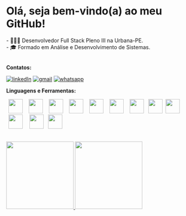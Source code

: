 <div>
	<h1><b>Olá, seja bem-vindo(a) ao meu GitHub!</b></h1>
	- 👨🏽‍💻 Desenvolvedor Full Stack Pleno III na Urbana-PE. <br>
	- 🎓 Formado em Análise e Desenvolvimento de Sistemas. <br>
</div>

<br>

<p><b>Contatos:</b></p> 

<p >
	<a href="https://www.linkedin.com/in/eduardoconceicao90/"><img src="https://user-images.githubusercontent.com/71357905/218304641-14f7d622-e44c-4d0f-9100-dec209c440f2.png" alt="linkedIn"/></a>
	<a href="mailto:contato@eduardosaconceicao@gmail.com"><img src="https://user-images.githubusercontent.com/71357905/218303896-5f9fd48f-9155-47a9-bfea-4b4ca5e14c4c.png" alt="gmail"/></a>
	<a href="https://wa.me/5581983784049"><img src="https://user-images.githubusercontent.com/71357905/218304605-c8fdbd1c-465d-4fbe-99de-601a16dbdbe5.png" alt="whatsapp"/></a>
</p>

<p><b>Linguagens e Ferramentas:</b></p> 

<p >
	<img src="https://cdn.jsdelivr.net/gh/devicons/devicon/icons/java/java-original.svg" width="38" height="38" hspace="6px"/>
	<img src="https://cdn.jsdelivr.net/gh/devicons/devicon/icons/spring/spring-original.svg" width="38" height="38" hspace="6px"/>
	<img src="https://user-images.githubusercontent.com/71357905/220776831-4414090c-e990-4268-a955-4dd4aad58d76.png" width="38" height="38" hspace="6px"/>
	<img src="https://cdn.jsdelivr.net/gh/devicons/devicon/icons/ionic/ionic-original.svg" width="38" height="38" hspace="6px"/> 
	<img src="https://www.techasoft.com/debug/img/oracle.png" width="38" height="38" hspace="6px"/>
	<img src="https://cdn.jsdelivr.net/gh/devicons/devicon/icons/typescript/typescript-original.svg" width="38" height="38" hspace="6px"/>
	<img src="https://cdn.jsdelivr.net/gh/devicons/devicon/icons/javascript/javascript-original.svg" width="38" height="38" hspace="6px"/>
	<img src="https://cdn.jsdelivr.net/gh/devicons/devicon/icons/html5/html5-original-wordmark.svg" width="38" height="38" hspace="2px"/>
	<img src="https://cdn.jsdelivr.net/gh/devicons/devicon/icons/css3/css3-original-wordmark.svg" width="38" height="38" hspace="2px"/>
	<img src="https://cdn.jsdelivr.net/gh/devicons/devicon/icons/git/git-original.svg" width="38" height="38" hspace="6px"/>
	<img src="https://cdn.jsdelivr.net/gh/devicons/devicon/icons/rabbitmq/rabbitmq-original.svg" width="38" height="38" hspace="8px"/>
	<img src="https://static-00.iconduck.com/assets.00/docker-icon-2048x2048-5mc7mvtn.png" width="38" height="38"/>	
</p>

<br>

<div>
	<a href="https://github.com/eduardoconceicao90">
	<img height="180em" src="https://github-readme-stats.vercel.app/api/top-langs/?username=eduardoconceicao90&layout=compact&langs_count=7&theme=dracula"/>
	<img height="180em" src="https://github-readme-stats.vercel.app/api?username=eduardoconceicao90&show_icons=true&theme=dracula&include_all_commits=true&count_private=true"/>
</div>
